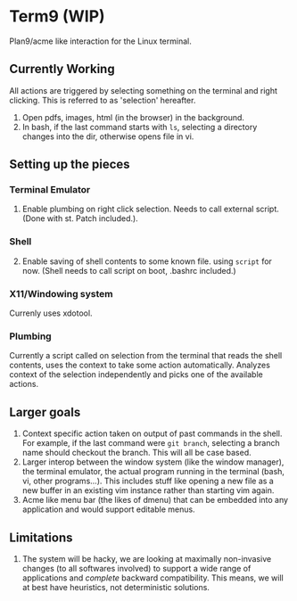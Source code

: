 # Term9 (WIP)

Plan9/acme like interaction for the Linux terminal.

## Currently Working
All actions are triggered by selecting something on the terminal and right clicking. This is referred to as 'selection' hereafter.

1. Open pdfs, images, html (in the browser) in the background.
2. In bash, if the last command starts with `ls`, selecting a directory changes into the dir, otherwise opens file in vi.

## Setting up the pieces

### Terminal Emulator
1. Enable plumbing on right click selection. Needs to call external script. (Done with st. Patch included.).

### Shell
2. Enable saving of shell contents to some known file. using `script` for now. (Shell needs to call script on boot, .bashrc included.)

### X11/Windowing system
Currenly uses xdotool.

### Plumbing
Currently a script called on selection from the terminal that reads the shell contents, uses the context to take some action automatically. Analyzes context of the selection independently and picks one of the available actions.

## Larger goals
1. Context specific action taken on output of past commands in the shell. For example, if the last command were `git branch`, selecting a branch name should checkout the branch. This will all be case based.
2. Larger interop between the window system (like the window manager), the terminal emulator, the actual program running in the terminal (bash, vi, other programs...). This includes stuff like opening a new file as a new buffer in an existing vim instance rather than starting vim again.
3. Acme like menu bar (the likes of dmenu) that can be embedded into any application and would support editable menus.

## Limitations
1. The system will be hacky, we are looking at maximally non-invasive changes (to all softwares involved) to support a wide range of applications and *complete* backward compatibility. This means, we will at best have heuristics, not deterministic solutions.
